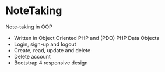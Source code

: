 # NoteTaking
Note-taking in OOP

- Written in Object Oriented PHP and (PDO) PHP Data Objects
- Login, sign-up and logout 
- Create, read, update and delete
- Delete account
- Bootstrap 4 responsive design
